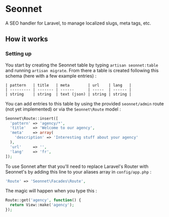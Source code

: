 # Seonnet

A SEO handler for Laravel, to manage localized slugs, meta tags, etc.

## How it works

### Setting up

You start by creating the Seonnet table by typing `artisan seonnet:table` and running `artisan migrate`. From there a table is created following this schema (here with a few example entries) :

    | pattern   | title   | meta        | url    | lang   |
    | --------- | ------- | ------      | -----  | ------ |
    | string    | string  | text (json) | string | string |

You can add entries to this table by using the provided `seonnet/admin` route (not yet implemented) or via the `Seonnet\Route` model :

```php
Seonnet\Route::insert([
  'pattern' => 'agency/*',
  'title'   => 'Welcome to our agency',
  'meta'    => array(
    'description' => 'Interesting stuff about your agency'
  ),
  'url'     => '',
  'lang'    => 'fr',
]);
```

To use Sonnet after that you'll need to replace Laravel's Router with Seonnet's by adding this line to your aliases array in `config/app.php` :

```php
'Route' => 'Seonnet\Facades\Route',
```

The magic will happen when you type this :

```php
Route::get('agency', function() {
  return View::make('agency');
});
```

